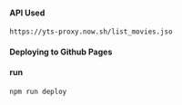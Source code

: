 #### API Used
``
https://yts-proxy.now.sh/list_movies.jso
``

#### Deploying to Github Pages

#### run
```
npm run deploy
```
